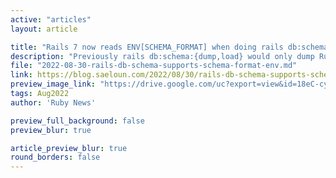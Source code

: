 ```yaml
---
active: "articles"
layout: article

title: "Rails 7 now reads ENV[SCHEMA_FORMAT] when doing rails db:schema:{dump,load}"
description: "Previously rails db:schema:{dump,load} would only dump Ruby format. Now it reads ENV [SCHEMA_FORMAT] to choose between Ruby and SQL formats.."
file: "2022-08-30-rails-db-schema-supports-schema-format-env.md"
link: https://blog.saeloun.com/2022/08/30/rails-db-schema-supports-schema-format-env
preview_image_link: "https://drive.google.com/uc?export=view&id=18eC-cyUIQQeISkEgpPOsLBKd_m34N-xq"
tags: Aug2022
author: 'Ruby News'

preview_full_background: false
preview_blur: true

article_preview_blur: true
round_borders: false
---
```

